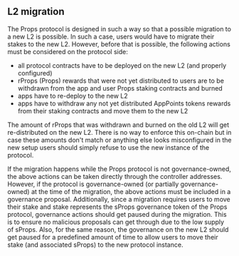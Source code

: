 ## L2 migration

The Props protocol is designed in such a way so that a possible migration to a new L2 is possible. In such a case, users would have to migrate their stakes to the new L2. However, before that is possible, the following actions must be considered on the protocol side:

- all protocol contracts have to be deployed on the new L2 (and properly configured)
- rProps (Props) rewards that were not yet distributed to users are to be withdrawn from the app and user Props staking contracts and burned
- apps have to re-deploy to the new L2
- apps have to withdraw any not yet distributed AppPoints tokens rewards from their staking contracts and move them to the new L2

The amount of rProps that was withdrawn and burned on the old L2 will get re-distributed on the new L2. There is no way to enforce this on-chain but in case these amounts don't match or anything else looks misconfigured in the new setup users should simply refuse to use the new instance of the protocol.

If the migration happens while the Props protocol is not governance-owned, the above actions can be taken directly through the controller addresses. However, if the protocol is governance-owned (or partially governance-owned) at the time of the migration, the above actions must be included in a governance proposal. Additionally, since a migration requires users to move their stake and stake represents the sProps governance token of the Props protocol, governance actions should get paused during the migration. This is to ensure no malicious proposals can get through due to the low supply of sProps. Also, for the same reason, the governance on the new L2 should get paused for a predefined amount of time to allow users to move their stake (and associated sProps) to the new protocol instance.

